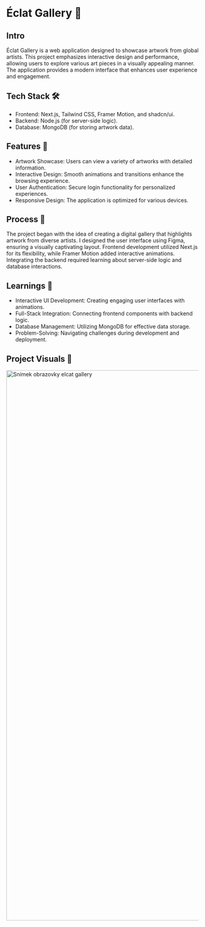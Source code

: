 <h1>Éclat Gallery 🎨</h1>

<h2>Intro</h2>
Éclat Gallery is a web application designed to showcase artwork from global artists. This project emphasizes interactive design and performance, allowing users to explore various art pieces in a visually appealing manner. The application provides a modern interface that enhances user experience and engagement.

<h2>Tech Stack 🛠️</h2>
<ul>
<li>Frontend: Next.js, Tailwind CSS, Framer Motion, and shadcn/ui.</li>
<li>Backend: Node.js (for server-side logic).</li>
<li>Database: MongoDB (for storing artwork data).</li>
</ul>

<h2>Features 🌟</h2>
<ul>
<li>Artwork Showcase: Users can view a variety of artworks with detailed information.</li>
<li>Interactive Design: Smooth animations and transitions enhance the browsing experience.</li>
<li>User Authentication: Secure login functionality for personalized experiences.</li>
<li>Responsive Design: The application is optimized for various devices.</li>
</ul>

<h2>Process 🚀</h2>
The project began with the idea of creating a digital gallery that highlights artwork from diverse artists. I designed the user interface using Figma, ensuring a visually captivating layout. Frontend development utilized Next.js for its flexibility, while Framer Motion added interactive animations. Integrating the backend required learning about server-side logic and database interactions.

<h2>Learnings 🧠</h2>
<ul>
<li>Interactive UI Development: Creating engaging user interfaces with animations.</li>
<li>Full-Stack Integration: Connecting frontend components with backend logic.</li>
<li>Database Management: Utilizing MongoDB for effective data storage.</li>
<li>Problem-Solving: Navigating challenges during development and deployment.</li>
</ul>

<h2>Project Visuals 📸</h2>
<img width="1439" alt="Snímek obrazovky elcat gallery" src="https://github.com/user-attachments/assets/527d1a77-0c41-4f56-bf01-af4bbf0709d0">

